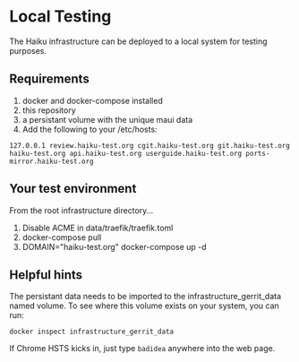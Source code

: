 Local Testing
======================================

The Haiku infrastructure can be deployed to a local system
for testing purposes.

Requirements
------------

1. docker and docker-compose installed
2. this repository
3. a persistant volume with the unique maui data
4. Add the following to your /etc/hosts:
```
127.0.0.1 review.haiku-test.org cgit.haiku-test.org git.haiku-test.org haiku-test.org api.haiku-test.org userguide.haiku-test.org ports-mirror.haiku-test.org
```

Your test environment
----------------------------------

From the root infrastructure directory...

1. Disable ACME in data/traefik/traefik.toml
2. docker-compose pull
3. DOMAIN="haiku-test.org" docker-compose up -d


Helpful hints
----------------------------------

The persistant data needs to be imported to the infrastructure_gerrit_data
named volume.  To see where this volume exists on your system, you can run:

```docker inspect infrastructure_gerrit_data```


If Chrome HSTS kicks in, just type ```badidea``` anywhere into the web page.
